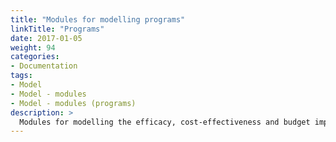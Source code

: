```yaml
---
title: "Modules for modelling programs"
linkTitle: "Programs"
date: 2017-01-05
weight: 94
categories: 
- Documentation
tags: 
- Model
- Model - modules
- Model - modules (programs)
description: >
  Modules for modelling the efficacy, cost-effectiveness and budget impact of youth mental health programs (e.g. interventions for prevention, treatment and wellbeing) are collectively referred to as the "On Target" sub-model.  Some initial modules from the [costly](https://ready4-dev.github.io/costly/) library are available. There is also even more preliminary [work in progress](/docs/model/modules/pipeline/pipeline-programs/).
---
```




